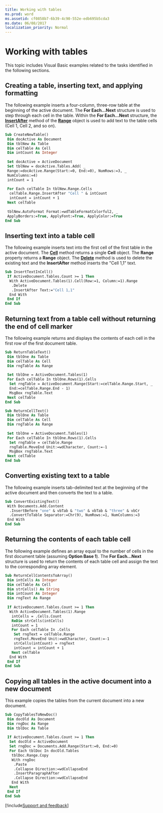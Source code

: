 ```yaml
---
title: Working with tables
ms.prod: word
ms.assetid: cf0858b7-6b39-4c90-552e-edb695b5cda3
ms.date: 06/08/2017
localization_priority: Normal
---
```



# Working with tables

This topic includes Visual Basic examples related to the tasks identified in the following sections.

## Creating a table, inserting text, and applying formatting

The following example inserts a four-column, three-row table at the beginning of the active document. The **For Each...Next** structure is used to step through each cell in the table. Within the **For Each...Next** structure, the **[InsertAfter](../../../api/Word.Range.InsertAfter.md)** method of the **[Range](../../../api/Word.Range.md)** object is used to add text to the table cells (Cell 1, Cell 2, and so on).


```vb
Sub CreateNewTable() 
 Dim docActive As Document 
 Dim tblNew As Table 
 Dim celTable As Cell 
 Dim intCount As Integer 
 
 Set docActive = ActiveDocument 
 Set tblNew = docActive.Tables.Add( _ 
 Range:=docActive.Range(Start:=0, End:=0), NumRows:=3, _ 
 NumColumns:=4) 
 intCount = 1 
 
 For Each celTable In tblNew.Range.Cells 
  celTable.Range.InsertAfter "Cell " & intCount 
  intCount = intCount + 1 
 Next celTable 
 
 tblNew.AutoFormat Format:=wdTableFormatColorful2, _ 
 ApplyBorders:=True, ApplyFont:=True, ApplyColor:=True 
End Sub
```


## Inserting text into a table cell

The following example inserts text into the first cell of the first table in the active document. The **[Cell](../../../api/Word.Table.Cell.md)** method returns a single **Cell** object. The **Range** property returns a **Range** object. The **[Delete](../../../api/Word.Range.Delete.md)** method is used to delete the existing text and the **InsertAfter** method inserts the "Cell 1,1" text.


```vb
Sub InsertTextInCell() 
 If ActiveDocument.Tables.Count >= 1 Then 
  With ActiveDocument.Tables(1).Cell(Row:=1, Column:=1).Range 
   .Delete 
   .InsertAfter Text:="Cell 1,1" 
  End With 
 End If 
End Sub
```


## Returning text from a table cell without returning the end of cell marker

The following example returns and displays the contents of each cell in the first row of the first document table.


```vb
Sub ReturnTableText() 
 Dim tblOne As Table 
 Dim celTable As Cell 
 Dim rngTable As Range 
 
 Set tblOne = ActiveDocument.Tables(1) 
 For Each celTable In tblOne.Rows(1).Cells 
  Set rngTable = ActiveDocument.Range(Start:=celTable.Range.Start, _ 
  End:=celTable.Range.End - 1) 
  MsgBox rngTable.Text 
 Next celTable 
End Sub
```


```vb
Sub ReturnCellText() 
 Dim tblOne As Table 
 Dim celTable As Cell 
 Dim rngTable As Range 
 
 Set tblOne = ActiveDocument.Tables(1) 
 For Each celTable In tblOne.Rows(1).Cells 
  Set rngTable = celTable.Range 
  rngTable.MoveEnd Unit:=wdCharacter, Count:=-1 
  MsgBox rngTable.Text 
 Next celTable 
End Sub
```


## Converting existing text to a table

The following example inserts tab-delimited text at the beginning of the active document and then converts the text to a table.


```vb
Sub ConvertExistingText() 
 With Documents.Add.Content 
  .InsertBefore "one" & vbTab & "two" & vbTab & "three" & vbCr 
  .ConvertToTable Separator:=Chr(9), NumRows:=1, NumColumns:=3 
 End With 
End Sub
```


## Returning the contents of each table cell

The following example defines an array equal to the number of cells in the first document table (assuming **Option Base 1**). The **For Each...Next** structure is used to return the contents of each table cell and assign the text to the corresponding array element.


```vb
Sub ReturnCellContentsToArray() 
 Dim intCells As Integer 
 Dim celTable As Cell 
 Dim strCells() As String 
 Dim intCount As Integer 
 Dim rngText As Range 
 
 If ActiveDocument.Tables.Count >= 1 Then 
  With ActiveDocument.Tables(1).Range 
   intCells = .Cells.Count 
   ReDim strCells(intCells) 
   intCount = 1 
   For Each celTable In .Cells 
    Set rngText = celTable.Range 
    rngText.MoveEnd Unit:=wdCharacter, Count:=-1 
    strCells(intCount) = rngText 
    intCount = intCount + 1 
   Next celTable 
  End With 
 End If 
End Sub
```


## Copying all tables in the active document into a new document

This example copies the tables from the current document into a new document.


```vb
Sub CopyTablesToNewDoc() 
 Dim docOld As Document 
 Dim rngDoc As Range 
 Dim tblDoc As Table 
 
 If ActiveDocument.Tables.Count >= 1 Then 
  Set docOld = ActiveDocument 
  Set rngDoc = Documents.Add.Range(Start:=0, End:=0) 
  For Each tblDoc In docOld.Tables 
   tblDoc.Range.Copy 
   With rngDoc 
    .Paste 
    .Collapse Direction:=wdCollapseEnd 
    .InsertParagraphAfter 
    .Collapse Direction:=wdCollapseEnd 
   End With 
  Next 
 End If 
End Sub
```



[!include[Support and feedback](~/includes/feedback-boilerplate.md)]
